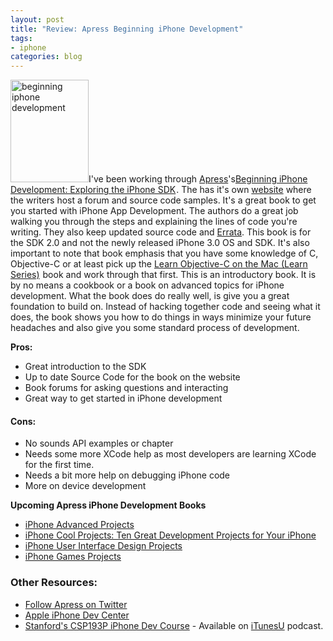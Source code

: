 ```yaml
--- 
layout: post
title: "Review: Apress Beginning iPhone Development"
tags: 
- iphone
categories: blog
---
```

<img class="size-full wp-image-619 alignleft" title="beginning iphone development" src="http://johntwang.local:8888turbo.paulstamatiou.com/uploads/2009/04/97814302162611.gif" alt="beginning iphone development" width="125" height="164" />I've been working through <a href="http://apress.com/" target="_blank">Apress</a>'s<a href="http://www.amazon.com/gp/product/1430216263?ie=UTF8&amp;tag=jotwa-20&amp;linkCode=as2&amp;camp=1789&amp;creative=390957&amp;creativeASIN=1430216263">Beginning iPhone Development: Exploring the iPhone SDK</a><img style="border:none !important; margin:0px !important;" src="http://www.assoc-amazon.com/e/ir?t=jotwa-20&amp;l=as2&amp;o=1&amp;a=1430216263" border="0" alt="" width="1" height="1" />. The has it's own <a href="http://iphonedevbook.com/" target="_blank">website</a> where the writers host a forum and source code samples. It's a great book to get you started with iPhone App Development. The authors do a great job walking you through the steps and explaining the lines of code you're writing. They also keep updated source code and <a href="http://www.apress.com/book/errata/1069" target="_blank">Errata</a>. This book is for the SDK 2.0 and not the newly released iPhone 3.0 OS and SDK. It's also important to note that book emphasis that you have some knowledge of C, Objective-C or at least pick up the <a href="http://www.amazon.com/gp/product/1430218150?ie=UTF8&amp;tag=jotwa-20&amp;linkCode=as2&amp;camp=1789&amp;creative=390957&amp;creativeASIN=1430218150">Learn Objective-C on the Mac (Learn Series)</a><img style="border:none !important; margin:0px !important;" src="http://www.assoc-amazon.com/e/ir?t=jotwa-20&amp;l=as2&amp;o=1&amp;a=1430218150" border="0" alt="" width="1" height="1" /> book and work through that first. This is an introductory book. It is by no means a cookbook or a book on advanced topics for iPhone development. What the book does do really well, is give you a great foundation to build on. Instead of hacking together code and seeing what it does, the book shows you how to do things in ways minimize your future headaches and also give you some standard process of development.

<strong>Pros:</strong>
<ul>
	<li>Great introduction to the SDK</li>
	<li>Up to date Source Code for the book on the website</li>
	<li>Book forums for asking questions and interacting</li>
	<li>Great way to get started in iPhone development</li>
</ul>
<h4>Cons:</h4>
<ul>
	<li>No sounds API examples or chapter</li>
	<li>Needs some more XCode help as most developers are learning XCode for the first time.</li>
	<li>Needs a bit more help on debugging iPhone code</li>
	<li>More on device development</li>
</ul>
<strong>Upcoming Apress iPhone Development Books</strong>
<ul>
	<li><a href="http://www.amazon.com/gp/product/1430224037?ie=UTF8&amp;tag=jotwa-20&amp;linkCode=as2&amp;camp=1789&amp;creative=390957&amp;creativeASIN=1430224037">iPhone Advanced Projects</a><img style="border:none !important; margin:0px !important;" src="http://www.assoc-amazon.com/e/ir?t=jotwa-20&amp;l=as2&amp;o=1&amp;a=1430224037" border="0" alt="" width="1" height="1" /></li>
	<li><a href="http://www.amazon.com/gp/product/143022357X?ie=UTF8&amp;tag=jotwa-20&amp;linkCode=as2&amp;camp=1789&amp;creative=390957&amp;creativeASIN=143022357X">iPhone Cool Projects: Ten Great Development Projects for Your iPhone</a><img style="border:none !important; margin:0px !important;" src="http://www.assoc-amazon.com/e/ir?t=jotwa-20&amp;l=as2&amp;o=1&amp;a=143022357X" border="0" alt="" width="1" height="1" /></li>
	<li><a href="http://www.amazon.com/gp/product/1430223596?ie=UTF8&amp;tag=jotwa-20&amp;linkCode=as2&amp;camp=1789&amp;creative=390957&amp;creativeASIN=1430223596">iPhone User Interface Design Projects</a><img style="border:none !important; margin:0px !important;" src="http://www.assoc-amazon.com/e/ir?t=jotwa-20&amp;l=as2&amp;o=1&amp;a=1430223596" border="0" alt="" width="1" height="1" /></li>
	<li><a href="http://www.amazon.com/gp/product/1430219688?ie=UTF8&amp;tag=jotwa-20&amp;linkCode=as2&amp;camp=1789&amp;creative=390957&amp;creativeASIN=1430219688">iPhone Games Projects</a><img style="border:none !important; margin:0px !important;" src="http://www.assoc-amazon.com/e/ir?t=jotwa-20&amp;l=as2&amp;o=1&amp;a=1430219688" border="0" alt="" width="1" height="1" /></li>
</ul>
<h3>Other Resources:</h3>
<ul>
	<li><a href="http://twitter.com/ApressBerkeley" target="_blank">Follow Apress on Twitter</a></li>
	<li><a href="http://developer.apple.com/iphone/" target="_blank">Apple iPhone Dev Center</a></li>
	<li><a href="http://www.stanford.edu/class/cs193p/cgi-bin/index.php" target="_blank">Stanford's CSP193P iPhone Dev Course</a> - Available on <a href="http://itunes.stanford.edu/" target="_blank">iTunesU</a> podcast.</li>
</ul>
